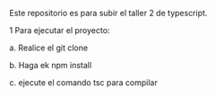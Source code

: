 Este repositorio es para subir el taller 2 de typescript.

1 Para ejecutar el proyecto:

a. Realice el git clone

b. Haga ek npm install

c. ejecute el comando tsc para compilar
